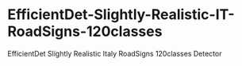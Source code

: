 # EfficientDet-Slightly-Realistic-IT-RoadSigns-120classes
EfficientDet Slightly Realistic Italy RoadSigns 120classes Detector
